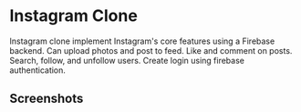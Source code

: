 # Instagram Clone

Instagram clone implement Instagram's core features using a Firebase backend. Can upload photos and post to feed. Like and comment on posts. Search, follow, and unfollow users. Create login using firebase authentication.

## Screenshots

